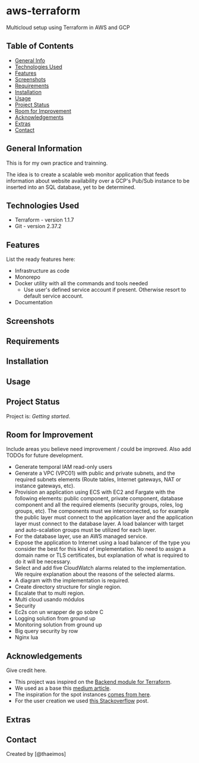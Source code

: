 # aws-terraform

Multicloud setup using Terraform in AWS and GCP


## Table of Contents

* [General Info](#general-information)
* [Technologies Used](#technologies-used)
* [Features](#features)
* [Screenshots](#screenshots)
* [Requirements](#requirements)
* [Installation](#installation)
* [Usage](#usage)
* [Project Status](#project-status)
* [Room for Improvement](#room-for-improvement)
* [Acknowledgements](#acknowledgements)
* [Extras](#extras)
* [Contact](#contact)


## General Information

This is for my own practice and trainning.

The idea is to create a scalable web monitor application that feeds information about website availability over a GCP's Pub/Sub instance to be inserted  into an SQL database, yet to be determined.


## Technologies Used

- Terraform - version 1.1.7
- Git       - version 2.37.2


## Features

List the ready features here:

- Infrastructure as code
- Monorepo
- Docker utility with all the commands and tools needed
    - Use user's defined service account if present. Otherwise resort to default service account.
- Documentation



## Screenshots



## Requirements



## Installation



## Usage



## Project Status
Project is: _Getting started_.


## Room for Improvement
Include areas you believe need improvement / could be improved. Also add TODOs for future development.

- Generate temporal IAM read-only users
- Generate a VPC (VPC01) with public and private subnets, and the required subnets elements (Route tables, Internet gateways, NAT or instance gateways, etc).
- Provision an application using ECS with EC2 and Fargate with the following elements: public component, private component, database component and all the required elements (security groups, roles, log groups, etc). The components must we interconnected, so for example the public layer must connect to the application layer and the application layer must connect to the database layer. A load balancer with target and auto-scalation groups must be utilized for each layer.
- For the database layer, use an AWS managed service.
- Expose the application to Internet using a load balancer of the type you consider the best for this kind of implementation. No need to assign a domain name or TLS certificates, but explanation of what is required to do it will be necessary.
- Select and add five CloudWatch alarms related to the implementation. We require explanation about the reasons of the selected alarms.
- A diagram with the implementation is required.
- Create directory structure for single region.
- Escalate that to multi region.
- Multi cloud usando módulos
- Security
- Ec2s con un wrapper de go sobre C
- Logging solution from ground up
- Monitoring solution from ground up
- Big query security by row
- Nginx lua

## Acknowledgements
Give credit here.
- This project was inspired on the [Backend module for Terraform](https://github.com/DNXLabs/terraform-aws-backend).
- We used as a base this [medium article](https://medium.com/swlh/creating-an-aws-ecs-cluster-of-ec2-instances-with-terraform-85a10b5cfbe3).
- The inspiration for the spot instances [comes from here](https://github.com/aws-samples/ecs-refarch-mixed-mode/blob/master/README.md).
- For the user creation we used [this Stackoverflow](https://stackoverflow.com/questions/49353521/terraform-provisioned-iam-user-created-with-iam-console-access-disabled) post.



## Extras



## Contact
Created by [@thaeimos]

